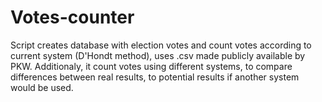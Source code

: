 # Votes-counter
Script creates database with election votes and count votes according to current system (D'Hondt method), uses .csv made publicly available by PKW. Additionaly, it count votes using different systems, to compare differences between real results, to potential results if another system would be used. 
